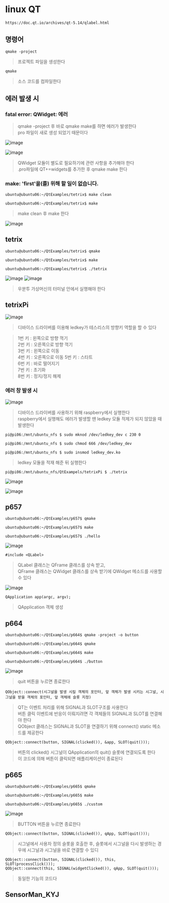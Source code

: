 # linux QT
```
https://doc.qt.io/archives/qt-5.14/qlabel.html
```
## 명령어
```
qmake -project
```
> 프로젝트 파일을 생성한다

```
qmake 
```
> 소스 코드를 컴파일한다



## 에러 발생 시

### fatal error: QWidget: 에러

> qmake -project 후 바로 qmake make를 하면 에러가 발생한다   
> pro 파일이 새로 생성 되었기 때문이다   

![image](https://github.com/tina908/Linux-Qt/assets/68736697/63972560-26ae-441f-96b3-b0cdf6ec07cd)

![image](https://github.com/tina908/Linux-Qt/assets/68736697/c5da6f9c-7cea-4f39-b8bc-3e9358faaa6a)

> QWidget 모듈이 별도로 필요하기에 관련 사항을 추가해야 한다  
> .pro파일에 QT+=widgets를 추가한 후 qmake make 한다

### make: 'first'을(를) 위해 할 일이 없습니다.

```
ubuntu@ubuntu06:~/QtExamples/tetrix$ make clean

ubuntu@ubuntu06:~/QtExamples/tetrix$ make
```
> make clean 후 make 한다

![image](https://github.com/tina908/Linux-Qt/assets/68736697/e8c867db-8586-4734-af2e-b131eb33b8ed)


## tetrix
```
ubuntu@ubuntu06:~/QtExamples/tetrix$ qmake

ubuntu@ubuntu06:~/QtExamples/tetrix$ make

ubuntu@ubuntu06:~/QtExamples/tetrix$ ./tetrix
```
![image](https://github.com/tina908/Linux-Qt/assets/68736697/00b22ea1-798d-4b32-83b3-a8d92503658f)
![image](https://github.com/tina908/Linux-Qt/assets/68736697/d77a2229-833f-4438-9bba-a0e927e601d1)
>우분투 가상머신의 터미널 안에서 실행해야 한다

## tetrixPi
![image](https://github.com/tina908/Linux-Qt/assets/68736697/91db97f1-7f4c-40c1-9275-78b746c8b427)

> 디바이스 드라이버를 이용해 ledkey가 테스리스의 방향키 역할을 할 수 있다

> 1번 키 : 왼쪽으로 방향 꺽기   
> 2번 키 : 오른쪽으로 방향 꺽기     
> 3번 키 : 왼쪽으로 이동     
> 4번 키 : 오른쪽으로 이동 
> 5번 키 : 스타트    
> 6번 키 : 바로 떨어지기    
> 7번 키 : 초기화    
> 8번 키 : 정지/정지 해제       

### 에러 창 발생 시
![image](https://github.com/tina908/Linux-Qt/assets/68736697/93cb001e-e09b-4c04-b796-4548ecaa3ba3)
> 디바이스 드라이버를 사용하기 위해 raspberry에서 실행한다    
> raspberry에서 실행해도 에러가 발생할 땐 ledkey 모듈 적제가 되지 않았을 때 발생한다

```
pi@pi06:/mnt/ubuntu_nfs $ sudo mknod /dev/ledkey_dev c 230 0

pi@pi06:/mnt/ubuntu_nfs $ sudo chmod 666 /dev/ledkey_dev

pi@pi06:/mnt/ubuntu_nfs $ sudo insmod ledkey_dev.ko

```
> ledkey 모듈을 적재 해준 뒤 실행한다

```
pi@pi06:/mnt/ubuntu_nfs/QtExampels/tetrixPi $ ./tetrix
```

![image](https://github.com/tina908/Linux-Qt/assets/68736697/54bb2393-fc62-4929-88ba-309c6b0ea975)



![image](https://github.com/tina908/Linux-Qt/assets/68736697/44be8575-b1a0-417a-b31f-4510132eaa89)


## p657
```
ubuntu@ubuntu06:~/QtExamples/p657$ qmake

ubuntu@ubuntu06:~/QtExamples/p657$ make

ubuntu@ubuntu06:~/QtExamples/p657$ ./hello
```
![image](https://github.com/tina908/Linux-Qt/assets/68736697/c514c553-2e15-47fb-b1a7-e0b4115837fc)
```
#include <QLabel>
```
> QLabel 클래스는 QFrame 클래스를 상속 받고,   
> QFrame 클래스는 QWidget 클래스를 상속 받기에 QWidget 메소드를 사용할 수 있다

![image](https://github.com/tina908/Linux-Qt/assets/68736697/f75b12d4-bc9f-4e8a-a59f-49e0cde567fb)


```
QApplication app(argc, argv);
```
> QApplication 객체 생성

## p664
```
ubuntu@ubuntu06:~/QtExamples/p664$ qmake -project -o button

ubuntu@ubuntu06:~/QtExamples/p664$ qmake

ubuntu@ubuntu06:~/QtExamples/p664$ make

ubuntu@ubuntu06:~/QtExamples/p664$ ./button
```

![image](https://github.com/tina908/Linux-Qt/assets/68736697/bcf2960a-3e87-46fd-b700-24439d9e4686)

> quit 버튼을 누르면 종료한다

```
QObject::connect(시그널을 발생 시킬 객체의 포인터, 앞 객체가 발생 시키는 시그널, 시그널을 받을 객체의 포인터, 앞 객체에 슬롯 지정)
```

> QT는 이벤트 처리를 위해 SIGNAL과 SLOT구조를 사용한다   
> 버튼 클릭 이벤트에 반응이 이뤄지려면 각 객체들의 SIGNAL과 SLOT를 연결해야 한다   
> QObject 클래스는 SIGNAL과 SLOT을 연결하기 위해 connect() static 메소드를 제공한다   

```
QObject::connect(button, SIGNAL(clicked()), &app, SLOT(quit()));
```
> 버튼의 clicked() 시그널이 QApplication의 quit() 슬롯에 연결되도록 한다   
> 이 코드에 의해 버튼이 클릭되면 애플리케이션이 종료된다


## p665
```
ubuntu@ubuntu06:~/QtExamples/p665$ qmake

ubuntu@ubuntu06:~/QtExamples/p665$ make

ubuntu@ubuntu06:~/QtExamples/p665$ ./custom
```

![image](https://github.com/tina908/Linux-Qt/assets/68736697/7c236c7c-9cf4-4d05-be68-43519c34a4db)

> BUTTON 버튼을 누르면 종료한다

```
QObject::connect(button, SIGNAL(clicked()), qApp, SLOT(quit()));
```
> 시그널에서 사용자 정의 슬롯을 호출한 후,
> 슬롯에서 시그널을 다시 발생하는 경우에
> 시그널과 시그널을 바로 연결할 수 있디

```
QObject::connect(button, SIGNAL(clicked()), this, SLOT(processClick()));
QObject::connect(this, SIGNAL(widgetClicked()), qApp, SLOT(quit()));
```
> 동일한 기능의 코드다


## SensorMan_KYJ














